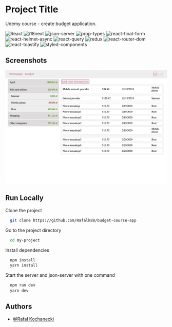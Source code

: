 
# Project Title

Udemy course - create budget application.

![React](https://img.shields.io/badge/React-v18.3.1-gray?labelColor=red&style=flat)
![i18next](https://img.shields.io/badge/i18next-v23.11.5-gray?labelColor=029787&style=flat)
![json-server](https://img.shields.io/badge/json--server-v1.0.0--beta--1-gray?labelColor=CB3837&style=flat)
![prop-types](https://img.shields.io/badge/prop--types-v15.8.1-gray?labelColor=CB3837&style=flat)
![react-final-form](https://img.shields.io/badge/react--final--form-v6.5.9-gray?labelColor=white&style=flat)
![react-helmet-async](https://img.shields.io/badge/react--helmet--async-v2.0.5-gray?labelColor=239922&style=flat)
![react-query](https://img.shields.io/badge/react--query-v3.39.3-gray?labelColor=F4871C&style=flat)
![redux](https://img.shields.io/badge/redux-v5.0.1-gray?labelColor=764ABC&style=flat)
![react-router-dom](https://img.shields.io/badge/react--router--dom-v6.23.1-gray?labelColor=F44250&style=flat)
![react-toastify](https://img.shields.io/badge/react--toastify-v10.0.5-gray?labelColor=white&style=flat)
![styled-components](https://img.shields.io/badge/styled--components-v6.1.11-gray?labelColor=FB96DF&style=flat)


## Screenshots

![App Screenshot](/screenshots/screen1.png)


## Run Locally

Clone the project

```bash
  git clone https://github.com/Rafalk88/budget-course-app
```

Go to the project directory

```bash
  cd my-project
```

Install dependencies

```bash
  npm install
  yarn install
```

Start the server and json-server with one command

```bash
  npm run dev
  yarn dev
```


## Authors

- [@Rafał Kochanecki](https://www.github.com/rafalk88)

